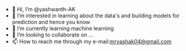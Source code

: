 - 👋 Hi, I’m @yashwanth-AK
- 👀 I’m interested in learning about the data's and building models for prediction and hence you know
- 🌱 I’m currently learning machine learning 
- 💞️ I’m looking to collaborate on ...
- 📫 How to reach me through my e-mail:mryashak04@gmail.com

<!---
yashwanth-AK/yashwanth-AK is a ✨ special ✨ repository because its `README.md` (this file) appears on your GitHub profile.
You can click the Preview link to take a look at your changes.
--->
